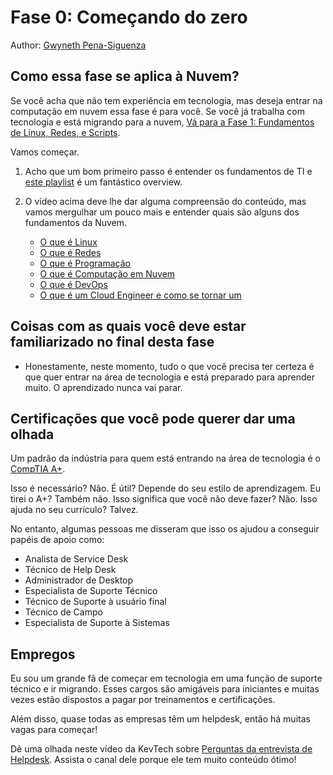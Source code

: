 # Fase 0: Começando do zero

Author: [Gwyneth Pena-Siguenza](https://twitter.com/madebygps)

## Como essa fase se aplica à Nuvem?

Se você acha que não tem experiência em tecnologia, mas deseja entrar na computação em nuvem essa fase é para você. Se você já trabalha com tecnologia e está migrando para a nuvem,
[Vá para a Fase 1: Fundamentos de Linux, Redes, e Scripts](../pt/phase1/README.md).

Vamos começar.

1. Acho que um bom primeiro passo é entender os fundamentos de TI e [este playlist](https://youtube.com/playlist?list=PLG49S3nxzAnlGHY8ObL8DiyP3AIu9vd3K&feature=shared) é um fantástico overview.

2. O vídeo acima deve lhe dar alguma compreensão do conteúdo, mas vamos mergulhar um pouco mais e entender quais são alguns dos fundamentos da Nuvem.

   - [O que é Linux](https://youtu.be/PwugmcN1hf8)
   - [O que é Redes](https://youtu.be/3QhU9jd03a0)
   - [O que é Programação](https://youtu.be/ifo76VyrBYo)
   - [O que é Computação em Nuvem](https://youtu.be/eZLcyTxi8ZI)
   - [O que é DevOps](https://youtu.be/9pZ2xmsSDdo/)
   - [O que é um Cloud Engineer e como se tornar um](https://youtu.be/7i1WMGxyt4Q)

## Coisas com as quais você deve estar familiarizado no final desta fase

- Honestamente, neste momento, tudo o que você precisa ter certeza é que quer entrar na área de tecnologia e está preparado para aprender muito. O aprendizado nunca vai parar.

## Certificações que você pode querer dar uma olhada

Um padrão da indústria para quem está entrando na área de tecnologia é o [CompTIA A+](https://www.comptia.org/certifications/a).

Isso é necessário? Não. É útil? Depende do seu estilo de aprendizagem. Eu tirei o A+? Também não. Isso significa que você não deve fazer? Não. Isso ajuda no seu currículo? Talvez.

No entanto, algumas pessoas me disseram que isso os ajudou a conseguir papéis de apoio como:

- Analista de Service Desk
- Técnico de Help Desk
- Administrador de Desktop
- Especialista de Suporte Técnico
- Técnico de Suporte à usuário final
- Técnico de Campo
- Especialista de Suporte à Sistemas

## Empregos

Eu sou um grande fã de começar em tecnologia em uma função de suporte técnico e ir migrando. Esses cargos são amigáveis para iniciantes e muitas vezes estão dispostos a pagar por treinamentos e certificações.

Além disso, quase todas as empresas têm um helpdesk, então há muitas vagas para começar!

Dê uma olhada neste vídeo da KevTech sobre [Perguntas da entrevista de Helpdesk](https://youtu.be/McxVgoQaCpU). Assista o canal dele porque ele tem muito conteúdo ótimo!

